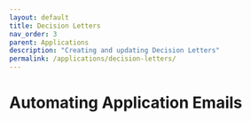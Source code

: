 ```yaml
---
layout: default
title: Decision Letters
nav_order: 3
parent: Applications
description: "Creating and updating Decision Letters"
permalink: /applications/decision-letters/
---
```


# Automating Application Emails